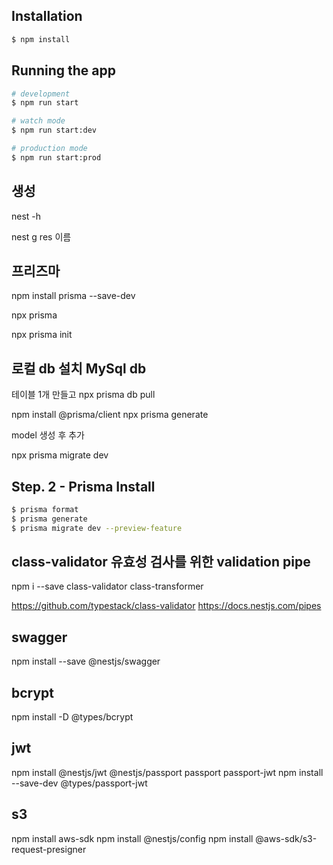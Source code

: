 ## Installation

```bash
$ npm install
```

## Running the app

```bash
# development
$ npm run start

# watch mode
$ npm run start:dev

# production mode
$ npm run start:prod
```

## 생성

nest -h

nest g res 이름

## 프리즈마

npm install prisma --save-dev

npx prisma

npx prisma init

## 로컬 db 설치 MySql db

테이블 1개 만들고
npx prisma db pull

npm install @prisma/client
npx prisma generate

model 생성 후 추가

npx prisma migrate dev

## Step. 2 - Prisma Install

```bash
$ prisma format
$ prisma generate
$ prisma migrate dev --preview-feature
```

## class-validator 유효성 검사를 위한 validation pipe

npm i --save class-validator class-transformer

https://github.com/typestack/class-validator
https://docs.nestjs.com/pipes

## swagger

npm install --save @nestjs/swagger

## bcrypt

npm install -D @types/bcrypt

## jwt

npm install @nestjs/jwt @nestjs/passport passport passport-jwt
npm install --save-dev @types/passport-jwt

## s3

npm install aws-sdk
npm install @nestjs/config
npm install @aws-sdk/s3-request-presigner

